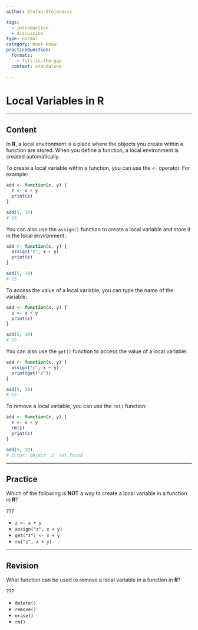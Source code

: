 ```yaml
---
author: Stefan-Stojanovic

tags:
  - introduction
  - discussion
type: normal
category: must-know
practiceQuestion:
  formats:
    - fill-in-the-gap
  context: standalone

---
```


# Local Variables in R

---

## Content

In **R**, a local environment is a place where the objects you create within a function are stored. When you define a function, a local environment is created automatically.

To create a local variable within a function, you can use the `<-` operator. For example:

```r
add <- function(x, y) {
  z <- x + y
  print(z)
}

add(5, 10)
# 15
```

You can also use the `assign()` function to create a local variable and store it in the local environment:

```r
add <- function(x, y) {
  assign("z", x + y)
  print(z)
}

add(5, 10)
# 15
```

To access the value of a local variable, you can type the name of the variable:

```r
add <- function(x, y) {
  z <- x + y
  print(z)
}

add(5, 10)
# 15
```

You can also use the `get()` function to access the value of a local variable:
```r
add <- function(x, y) {
  assign("z", x + y)
  print(get("z"))
}

add(5, 10)
# 15
```

To remove a local variable, you can use the `rm()` function:
```r
add <- function(x, y) {
  z <- x + y
  rm(z)
  print(z)
}

add(5, 10)
# Error: object 'z' not found
```

---
## Practice

Which of the following is **NOT** a way to create a local variable in a function in **R**?

???

- `z <- x + y`
- `assign("z", x + y)`
- `get("z") <- x + y`
- `rm("z", x + y)`

---
## Revision

What function can be used to remove a local variable in a function in **R**?

???

- `delete()`
- `remove()`
- `erase()`
- `rm()`